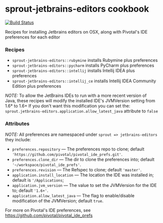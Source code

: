 # sprout-jetbrains-editors cookbook

[![Build Status](https://travis-ci.org/pivotal-sprout/sprout-jetbrains-editors.png?branch=master)](https://travis-ci.org/pivotal-sprout/sprout-jetbrains-editors)

Recipes for installing Jetbrains editors on OSX, along with Pivotal's IDE preferences for each editor

### Recipes

* `sprout-jetbrains-editors::rubymine` installs Rubymine plus preferences
* `sprout-jetbrains-editors::pycharm` installs PyCharm plus preferences
* `sprout-jetbrains-editors::intellij` installs Intellij IDEA plus preferences
* `sprout-jetbrains-editors::intellij_ce` installs Intellij IDEA Community Edition plus preferences

*NOTE:*
To allow the JetBrains IDEs to run with a more recent version of Java, these
recipes will modify the installed IDE's JVMVersion setting from 1.6* to 1.6+
If you don't want this modification you can set the:
`sprout.jetbrains-editors.application.allow_latest_java` attribute to `false`

### Attributes

*NOTE:* All preferences are namespaced under `sprout => jetbrains-editors` they include:

* `preferences.repository` &mdash; The preferences repo to clone; default `'https://github.com/pivotal/pivotal_ide_prefs.git'`.
* `preferences.clone_dir` &mdash; The dir to clone the preferences into; default `'~/workspace/pivotal_ide_prefs'`.
* `preferences.revision` &mdash; The Refspec to clone; default `'master'`.
* `application.install_location` &mdash; The location the IDE was installed in; default is `'/Applications`;
* `application.jvm_version` &mdash; The value to set the JVMVersion for the IDE to; default `'1.6+'`.
* `application.allow_latest_java` &mdash; The flag to enable/disable modification of the JVMVersion; default `true`.

For more on Pivotal's IDE preferences, see
https://github.com/pivotal/pivotal_ide_prefs


